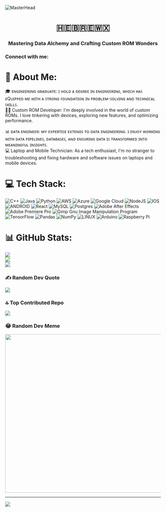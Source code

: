 ![MasterHead](https://wallpaperaccess.com/full/5927911.gif)
<h1 align="center"> 🇭​​🇪​​🇧​​🇷​​🇪​​🇼​​🇽​ </h1>
<h3 align="center">Mastering Data Alchemy and Crafting Custom ROM Wonders</h3>

<h3 align="left">Connect with me:</h3>
<p align="left">
</p>

# 💫 About Me:
🎓 ᴇɴɢɪɴᴇᴇʀɪɴɢ ɢʀᴀᴅᴜᴀᴛᴇ: ɪ ʜᴏʟᴅ ᴀ ᴅᴇɢʀᴇᴇ ɪɴ ᴇɴɢɪɴᴇᴇʀɪɴɢ, ᴡʜɪᴄʜ ʜᴀꜱ ᴇQᴜɪᴘᴘᴇᴅ ᴍᴇ ᴡɪᴛʜ ᴀ ꜱᴛʀᴏɴɢ ꜰᴏᴜɴᴅᴀᴛɪᴏɴ ɪɴ ᴘʀᴏʙʟᴇᴍ-ꜱᴏʟᴠɪɴɢ ᴀɴᴅ ᴛᴇᴄʜɴɪᴄᴀʟ ꜱᴋɪʟʟꜱ.<br>👨‍💻 Custom ROM Developer: I'm deeply involved in the world of custom ROMs. I love tinkering with devices, exploring new features, and optimizing performance.<br><br>📊 ᴅᴀᴛᴀ ᴇɴɢɪɴᴇᴇʀ: ᴍʏ ᴇxᴘᴇʀᴛɪꜱᴇ ᴇxᴛᴇɴᴅꜱ ᴛᴏ ᴅᴀᴛᴀ ᴇɴɢɪɴᴇᴇʀɪɴɢ. ɪ ᴇɴᴊᴏʏ ᴡᴏʀᴋɪɴɢ ᴡɪᴛʜ ᴅᴀᴛᴀ ᴘɪᴘᴇʟɪɴᴇꜱ, ᴅᴀᴛᴀʙᴀꜱᴇꜱ, ᴀɴᴅ ᴇɴꜱᴜʀɪɴɢ ᴅᴀᴛᴀ ɪꜱ ᴛʀᴀɴꜱꜰᴏʀᴍᴇᴅ ɪɴᴛᴏ ᴍᴇᴀɴɪɴɢꜰᴜʟ ɪɴꜱɪɢʜᴛꜱ.<br>💻 Laptop and Mobile Technician: As a tech enthusiast, I'm no stranger to troubleshooting and fixing hardware and software issues on laptops and mobile devices.


# 💻 Tech Stack:
![C++](https://img.shields.io/badge/c++-%2300599C.svg?style=for-the-badge&logo=c%2B%2B&logoColor=white) ![Java](https://img.shields.io/badge/java-%23ED8B00.svg?style=for-the-badge&logo=java&logoColor=white) ![Python](https://img.shields.io/badge/python-3670A0?style=for-the-badge&logo=python&logoColor=ffdd54) ![AWS](https://img.shields.io/badge/AWS-%23FF9900.svg?style=for-the-badge&logo=amazon-aws&logoColor=white) ![Azure](https://img.shields.io/badge/azure-%230072C6.svg?style=for-the-badge&logo=azure-devops&logoColor=white) ![Google Cloud](https://img.shields.io/badge/Google%20Cloud-%234285F4.svg?style=for-the-badge&logo=google-cloud&logoColor=white) ![NodeJS](https://img.shields.io/badge/node.js-6DA55F?style=for-the-badge&logo=node.js&logoColor=white) ![IOS](https://img.shields.io/badge/IOS-%2320232a.svg?style=for-the-badge&logo=apple&logoColor=white) ![ANDROID](https://img.shields.io/badge/android-%2320232a.svg?style=for-the-badge&logo=android&logoColor=%a4c639) ![React](https://img.shields.io/badge/react-%2320232a.svg?style=for-the-badge&logo=react&logoColor=%2361DAFB) ![MySQL](https://img.shields.io/badge/mysql-%2300f.svg?style=for-the-badge&logo=mysql&logoColor=white) ![Postgres](https://img.shields.io/badge/postgres-%23316192.svg?style=for-the-badge&logo=postgresql&logoColor=white) ![Adobe After Effects](https://img.shields.io/badge/Adobe%20After%20Effects-9999FF.svg?style=for-the-badge&logo=Adobe%20After%20Effects&logoColor=white) ![Adobe Premiere Pro](https://img.shields.io/badge/Adobe%20Premiere%20Pro-9999FF.svg?style=for-the-badge&logo=Adobe%20Premiere%20Pro&logoColor=white) ![Gimp Gnu Image Manipulation Program](https://img.shields.io/badge/Gimp-657D8B?style=for-the-badge&logo=gimp&logoColor=FFFFFF) ![TensorFlow](https://img.shields.io/badge/TensorFlow-%23FF6F00.svg?style=for-the-badge&logo=TensorFlow&logoColor=white) ![Pandas](https://img.shields.io/badge/pandas-%23150458.svg?style=for-the-badge&logo=pandas&logoColor=white) ![NumPy](https://img.shields.io/badge/numpy-%23013243.svg?style=for-the-badge&logo=numpy&logoColor=white) ![LINUX](https://img.shields.io/badge/Linux-FCC624?style=for-the-badge&logo=linux&logoColor=black) ![Arduino](https://img.shields.io/badge/-Arduino-00979D?style=for-the-badge&logo=Arduino&logoColor=white) ![Raspberry Pi](https://img.shields.io/badge/-RaspberryPi-C51A4A?style=for-the-badge&logo=Raspberry-Pi)
# 📊 GitHub Stats:
![](https://github-readme-stats.vercel.app/api?username=HebrewX&theme=dark&hide_border=false&include_all_commits=true&count_private=true)<br/>
![](https://github-readme-streak-stats.herokuapp.com/?user=HebrewX&theme=dark&hide_border=false)<br/>
![](https://github-readme-stats.vercel.app/api/top-langs/?username=HebrewX&theme=dark&hide_border=false&include_all_commits=true&count_private=true&layout=compact)

### ✍️ Random Dev Quote
![](https://quotes-github-readme.vercel.app/api?type=horizontal&theme=radical)

### 🔝 Top Contributed Repo
![](https://github-contributor-stats.vercel.app/api?username=HebrewX&limit=5&theme=dark&combine_all_yearly_contributions=true)

### 😂 Random Dev Meme
<img src="https://rm.up.railway.app/" width="512px"/>

---
[![](https://visitcount.itsvg.in/api?id=HebrewX&icon=0&color=0)](https://visitcount.itsvg.in)

<!-- Proudly created with GPRM ( https://gprm.itsvg.in ) -->
